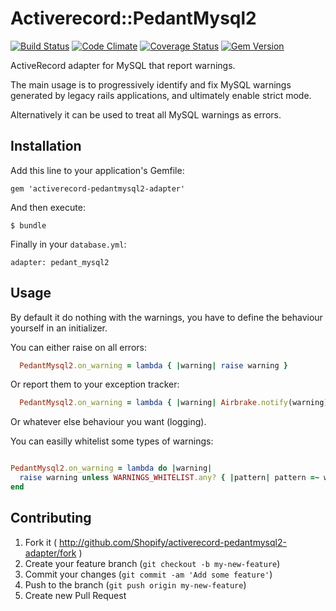 # Activerecord::PedantMysql2

[![Build Status](https://secure.travis-ci.org/Shopify/activerecord-pedantmysql2-adapter.png)](http://travis-ci.org/Shopify/activerecord-pedantmysql2-adapter)
[![Code Climate](https://codeclimate.com/github/Shopify/activerecord-pedantmysql2-adapter.png)](https://codeclimate.com/github/Shopify/activerecord-pedantmysql2-adapter)
[![Coverage Status](https://coveralls.io/repos/Shopify/activerecord-pedantmysql2-adapter/badge.png)](https://coveralls.io/r/Shopify/activerecord-pedantmysql2-adapter)
[![Gem Version](https://badge.fury.io/rb/activerecord-pedantmysql2-adapter.png)](http://badge.fury.io/rb/activerecord-pedantmysql2-adapter)


ActiveRecord adapter for MySQL that report warnings.

The main usage is to progressively identify and fix MySQL warnings generated by legacy rails applications, and ultimately enable strict mode. 

Alternatively it can be used to treat all MySQL warnings as errors.

## Installation

Add this line to your application's Gemfile:

    gem 'activerecord-pedantmysql2-adapter'

And then execute:

    $ bundle

Finally in your `database.yml`:

    adapter: pedant_mysql2


## Usage

By default it do nothing with the warnings, you have to define the behaviour yourself in an initializer.

You can either raise on all errors:

```ruby
  PedantMysql2.on_warning = lambda { |warning| raise warning }
```

Or report them to your exception tracker:

```ruby
  PedantMysql2.on_warning = lambda { |warning| Airbrake.notify(warning) }
```

Or whatever else behaviour you want (logging).

You can easilly whitelist some types of warnings:

```ruby

PedantMysql2.on_warning = lambda do |warning|
  raise warning unless WARNINGS_WHITELIST.any? { |pattern| pattern =~ warning.message }
end

```

## Contributing

1. Fork it ( http://github.com/Shopify/activerecord-pedantmysql2-adapter/fork )
2. Create your feature branch (`git checkout -b my-new-feature`)
3. Commit your changes (`git commit -am 'Add some feature'`)
4. Push to the branch (`git push origin my-new-feature`)
5. Create new Pull Request
